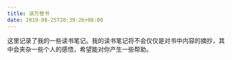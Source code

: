 ```yaml
---
title: 读万卷书
date: 2019-08-25T20:39:26+08:00
---
```


这里记录了我的一些读书笔记。我的读书笔记将不会仅仅是对书中内容的摘抄，其中会夹杂一些个人的感悟，希望能对你产生一些帮助。
